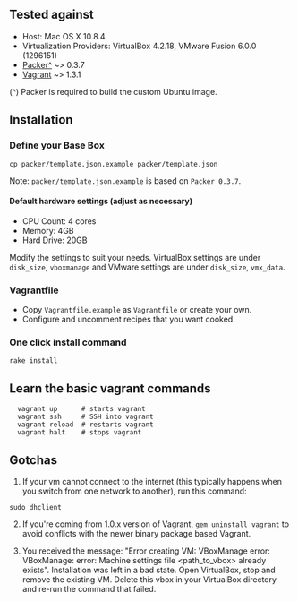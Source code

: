 ## Tested against

* Host: Mac OS X 10.8.4
* Virtualization Providers: VirtualBox 4.2.18, VMware Fusion 6.0.0 (1296151)
* [Packer^](http://www.packer.io/downloads.html) ~> 0.3.7
* [Vagrant](http://downloads.vagrantup.com/) ~> 1.3.1

(^) Packer is required to build the custom Ubuntu image.

## Installation

### Define your Base Box

```
cp packer/template.json.example packer/template.json
```

Note: `packer/template.json.example` is based on `Packer 0.3.7`.

#### Default hardware settings (adjust as necessary)

  * CPU Count: 4 cores
  * Memory: 4GB
  * Hard Drive: 20GB

  Modify the settings to suit your needs. VirtualBox settings are under `disk_size`, `vboxmanage` and VMware settings are under `disk_size`, `vmx_data`.

### Vagrantfile

  * Copy `Vagrantfile.example` as `Vagrantfile` or create your own.
  * Configure and uncomment recipes that you want cooked.

### One click install command

```
rake install
```

## Learn the basic vagrant commands

```
  vagrant up      # starts vagrant
  vagrant ssh     # SSH into vagrant
  vagrant reload  # restarts vagrant
  vagrant halt    # stops vagrant
```

## Gotchas

1. If your vm cannot connect to the internet (this typically happens when you switch from one network to another), run this command:

```
sudo dhclient
```

2. If you're coming from 1.0.x version of Vagrant, `gem uninstall vagrant` to avoid conflicts with the newer binary package based Vagrant.

3. You received the message: "Error creating VM: VBoxManage error: VBoxManage: error: Machine settings file <path_to_vbox> already exists". Installation was left in a bad state. Open VirtualBox, stop and remove the existing VM. Delete this vbox in your VirtualBox directory and re-run the command that failed.
